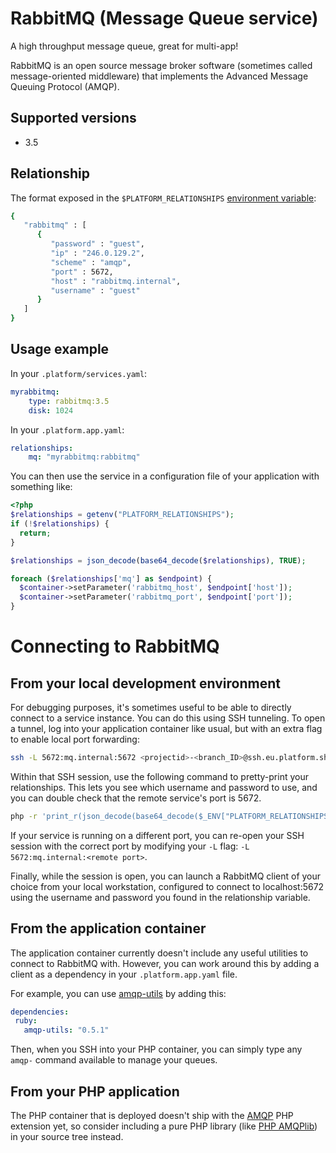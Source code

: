 # RabbitMQ (Message Queue service)

A high throughput message queue, great for multi-app!

RabbitMQ is an open source message broker software (sometimes called
message-oriented middleware) that implements the Advanced Message Queuing
Protocol (AMQP).

## Supported versions

* 3.5

## Relationship

The format exposed in the ``$PLATFORM_RELATIONSHIPS`` [environment variable](../environment-variables.md):

```bash
{
   "rabbitmq" : [
      {
         "password" : "guest",
         "ip" : "246.0.129.2",
         "scheme" : "amqp",
         "port" : 5672,
         "host" : "rabbitmq.internal",
         "username" : "guest"
      }
   ]
}
```

## Usage example

In your ``.platform/services.yaml``:

```yaml
myrabbitmq:
    type: rabbitmq:3.5
    disk: 1024
```

In your ``.platform.app.yaml``:

```yaml
relationships:
    mq: "myrabbitmq:rabbitmq"
```

You can then use the service in a configuration file of your application with something like:

```php
<?php
$relationships = getenv("PLATFORM_RELATIONSHIPS");
if (!$relationships) {
  return;
}

$relationships = json_decode(base64_decode($relationships), TRUE);

foreach ($relationships['mq'] as $endpoint) {
  $container->setParameter('rabbitmq_host', $endpoint['host']);
  $container->setParameter('rabbitmq_port', $endpoint['port']);
}
```

# Connecting to RabbitMQ

## From your local development environment

For debugging purposes, it's sometimes useful to be able to directly connect to
a service instance. You can do this using SSH tunneling. To open a tunnel, log
into your application container like usual, but with an extra flag to enable
local port forwarding:

```bash
ssh -L 5672:mq.internal:5672 <projectid>-<branch_ID>@ssh.eu.platform.sh
```

Within that SSH session, use the following command to pretty-print your
relationships. This lets you see which username and password to use, and you
can double check that the remote service's port is 5672.

```bash
php -r 'print_r(json_decode(base64_decode($_ENV["PLATFORM_RELATIONSHIPS"])));'
```

If your service is running on a different port, you can re-open your SSH
session with the correct port by modifying your `-L` flag: `-L
5672:mq.internal:<remote port>`.

Finally, while the session is open, you can launch a RabbitMQ client of your
choice from your local workstation, configured to connect to localhost:5672
using the username and password you found in the relationship variable.

## From the application container

The application container currently doesn't include any useful utilities to
connect to RabbitMQ with. However, you can work around this by adding a client
as a dependency in your `.platform.app.yaml` file.

For example, you can use
[amqp-utils](https://github.com/dougbarth/amqp-utils/) by adding this:
 ```yaml
dependencies:
  ruby:
    amqp-utils: "0.5.1"
```

Then, when you SSH into your PHP container, you can simply type any ``amqp-``
command available to manage your queues.

## From your PHP application

The PHP container that is deployed doesn't ship with the
[AMQP](https://pecl.php.net/package/amqp) PHP extension yet, so consider
including a pure PHP library (like
[PHP AMQPlib](https://github.com/videlalvaro/php-amqplib)) in your source tree
instead.
